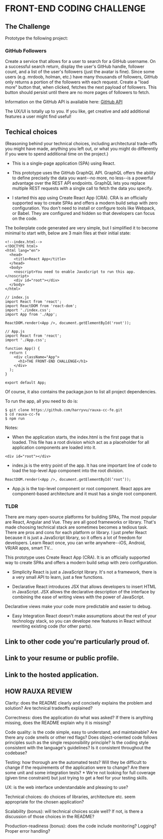 # FRONT-END CODING CHALLENGE

## The Challenge

Prototype the following project:

### GitHub Followers

Create a service that allows for a user to search for a GitHub username. On a successful search return, display the user's GitHub handle, follower count, and a list of the user's followers (just the avatar is fine). Since some users (e.g. mrdoob, holman, etc.) have many thousands of followers, GitHub only returns a portion of the followers with each request. Create a "load more" button that, when clicked, fetches the next payload of followers. This button should persist until there are no more pages of followers to fetch.

Information on the GitHub API is available here: [GitHub API](https://developer.github.com/v4/)

The UX/UI is totally up to you. If you like, get creative and add additional features a user might find useful!

## Techical choices
(Reasoning behind your technical choices, including architectural trade-offs you might have made, anything you left out, or what you might do differently if you were to spend additional time on the project.)

* This is a single-page application (SPA) using React.

* This prototype uses the GitHub GraphQL API. GraphQL offers the ability to define precisely the data you want--no more, no less--is a powerful advantage over the REST API endpoints. GraphQL lets you replace multiple REST requests with a single call to fetch the data you specify.

* I started this app using Create React App (CRA). CRA is an officially supported way to create SPAs and offers a modern build setup with zero configuration. You don't need to install or configure tools like Webpack, or Babel. They are configured and hidden so that developers can focus on the code.

The boilerplate code generated are very simple, but I simplified it to become minimal to start with, below are 3 main files at their initial state:

```
<!--index.html-->
<!DOCTYPE html>
<html lang="en">
  <head>
    <title>React App</title>
  </head>
  <body>
    <noscript>You need to enable JavaScript to run this app.</noscript>
    <div id="root"></div>
  </body>
</html>

// index.js
import React from 'react';
import ReactDOM from 'react-dom';
import './index.css';
import App from './App';

ReactDOM.render(<App />, document.getElementById('root'));

// App.js
import React from 'react';
import './App.css';

function App() {
  return (
    <div className="App">
      <h1>THE FRONT-END CHALLENGE</h1>
    </div>
  );
}

export default App;
```
Of course, it also contains the package.json to list all project dependencies.

To run the app, all you need to do is:
```
$ git clone https://github.com/harryvu/rauxa-cc-fe.git
$ cd rauxa-cc-fe
$ npm run
```

Notes:
* When the application starts, the index.html is the first page that is loaded. This file has a root division which act as a placeholder for all application components are loaded into it.
```
<div id="root"></div>
```

* index.js is the entry point of the app. It has one important line of code to load the top-level App component into the root division.
```
ReactDOM.render(<App />, document.getElementById(‘root’));
```

* App.js is the top-level component or root component. React apps are component-based architecture and it must has a single root component.

### TLDR
There are many open-source platforms for building SPAs, The most popular are React, Angular and Vue. They are all good frameworks or library. That's made choosing technical stack are sometimes becomes a tedious task. There are pros and cons for each platform or library. I just prefer React because it is just a JavaScript library, so it offers a lot of freedom for developers. Learn React once, you can write anywhere--iOS, Android, VR/AR apps, smart TV...

This prototype uses Create React App (CRA). It is an officially supported way to create SPAs and offers a modern build setup with zero configuration.

* Simplicity
React is just a JavaScript library. It's not a framework, there is a very small API to learn, just a few functions.

* Declarative
React introduces JSX that allows developers to insert HTML in JavaScript.
JSX allows the declarative description of the interface by combining the ease of writing views with the power of JavaScript.

Declarative views make your code more predictable and easier to debug.

* Easy Integration
React doesn't make assumptions about the rest of your technology stack, so you can develope new features in React without rewriting existing code (for other parts).




## Link to other code you're particularly proud of.

## Link to your resume or public profile.

## Link to the hosted application.

HOW RAUXA REVIEW
---
Clarity: does the README clearly and concisely explains the problem and solution? Are technical tradeoffs explained?

Correctness: does the application do what was asked? If there is anything missing, does the README explain why it is missing?

Code quality: is the code simple, easy to understand, and maintainable? Are there any code smells or other red flags? Does object-oriented code follows principles such as the single responsibility principle? Is the coding style consistent with the language's guidelines? Is it consistent throughout the codebase?

Testing: how thorough are the automated tests? Will they be difficult to change if the requirements of the application were to change? Are there some unit and some integration tests? * We're not looking for full coverage (given time constraint) but just trying to get a feel for your testing skills.

UX: is the web interface understandable and pleasing to use?

Technical choices: do choices of libraries, architecture etc. seem appropriate for the chosen application?

Scalability (bonus): will technical choices scale well? If not, is there a discussion of those choices in the README?

Production-readiness (bonus): does the code include monitoring? Logging? Proper error handling?
